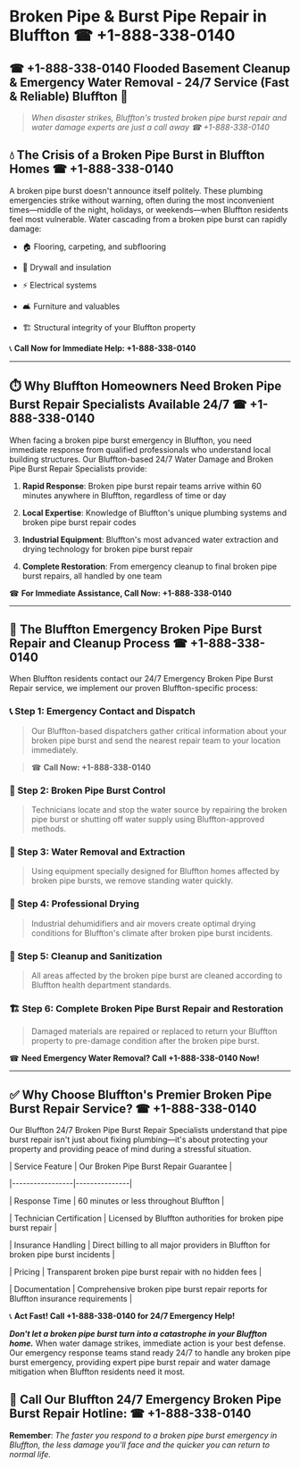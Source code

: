 # Broken Pipe & Burst Pipe Repair in Bluffton ☎ +1-888-338-0140  
## ☎ +1-888-338-0140 Flooded Basement Cleanup & Emergency Water Removal - 24/7 Service (Fast & Reliable) Bluffton 🚨  

> *When disaster strikes, Bluffton's trusted broken pipe burst repair and water damage experts are just a call away ☎ +1-888-338-0140*  

## 💧 The Crisis of a Broken Pipe Burst in Bluffton Homes ☎ +1-888-338-0140  

A broken pipe burst doesn't announce itself politely. These plumbing emergencies strike without warning, often during the most inconvenient times—middle of the night, holidays, or weekends—when Bluffton residents feel most vulnerable. Water cascading from a broken pipe burst can rapidly damage:  

* 🏠 Flooring, carpeting, and subflooring  
* 🧱 Drywall and insulation  
* ⚡ Electrical systems  
* 🛋️ Furniture and valuables  
* 🏗️ Structural integrity of your Bluffton property  

📞 **Call Now for Immediate Help: +1-888-338-0140**  

---  

## ⏱️ Why Bluffton Homeowners Need Broken Pipe Burst Repair Specialists Available 24/7 ☎ +1-888-338-0140  

When facing a broken pipe burst emergency in Bluffton, you need immediate response from qualified professionals who understand local building structures. Our Bluffton-based 24/7 Water Damage and Broken Pipe Burst Repair Specialists provide:  

1. **Rapid Response**: Broken pipe burst repair teams arrive within 60 minutes anywhere in Bluffton, regardless of time or day  
2. **Local Expertise**: Knowledge of Bluffton's unique plumbing systems and broken pipe burst repair codes  
3. **Industrial Equipment**: Bluffton's most advanced water extraction and drying technology for broken pipe burst repair  
4. **Complete Restoration**: From emergency cleanup to final broken pipe burst repairs, all handled by one team  

☎ **For Immediate Assistance, Call Now: +1-888-338-0140**  

---  

## 🔧 The Bluffton Emergency Broken Pipe Burst Repair and Cleanup Process ☎ +1-888-338-0140  

When Bluffton residents contact our 24/7 Emergency Broken Pipe Burst Repair service, we implement our proven Bluffton-specific process:  

### 📞 Step 1: Emergency Contact and Dispatch  
> Our Bluffton-based dispatchers gather critical information about your broken pipe burst and send the nearest repair team to your location immediately.  
> ☎ **Call Now: +1-888-338-0140**  

### 🚿 Step 2: Broken Pipe Burst Control  
> Technicians locate and stop the water source by repairing the broken pipe burst or shutting off water supply using Bluffton-approved methods.  

### 🌊 Step 3: Water Removal and Extraction  
> Using equipment specially designed for Bluffton homes affected by broken pipe bursts, we remove standing water quickly.  

### 💨 Step 4: Professional Drying  
> Industrial dehumidifiers and air movers create optimal drying conditions for Bluffton's climate after broken pipe burst incidents.  

### 🧼 Step 5: Cleanup and Sanitization  
> All areas affected by the broken pipe burst are cleaned according to Bluffton health department standards.  

### 🏗️ Step 6: Complete Broken Pipe Burst Repair and Restoration  
> Damaged materials are repaired or replaced to return your Bluffton property to pre-damage condition after the broken pipe burst.  

☎ **Need Emergency Water Removal? Call +1-888-338-0140 Now!**  

---  

## ✅ Why Choose Bluffton's Premier Broken Pipe Burst Repair Service? ☎ +1-888-338-0140  

Our Bluffton 24/7 Broken Pipe Burst Repair Specialists understand that pipe burst repair isn't just about fixing plumbing—it's about protecting your property and providing peace of mind during a stressful situation.  

| Service Feature | Our Broken Pipe Burst Repair Guarantee |  
|-----------------|---------------|  
| Response Time | 60 minutes or less throughout Bluffton |  
| Technician Certification | Licensed by Bluffton authorities for broken pipe burst repair |  
| Insurance Handling | Direct billing to all major providers in Bluffton for broken pipe burst incidents |  
| Pricing | Transparent broken pipe burst repair with no hidden fees |  
| Documentation | Comprehensive broken pipe burst repair reports for Bluffton insurance requirements |  

📞 **Act Fast! Call +1-888-338-0140 for 24/7 Emergency Help!**  

***Don't let a broken pipe burst turn into a catastrophe in your Bluffton home.*** When water damage strikes, immediate action is your best defense. Our emergency response teams stand ready 24/7 to handle any broken pipe burst emergency, providing expert pipe burst repair and water damage mitigation when Bluffton residents need it most.  

## 📱 Call Our Bluffton 24/7 Emergency Broken Pipe Burst Repair Hotline: ☎ +1-888-338-0140  

**Remember**: *The faster you respond to a broken pipe burst emergency in Bluffton, the less damage you'll face and the quicker you can return to normal life.*